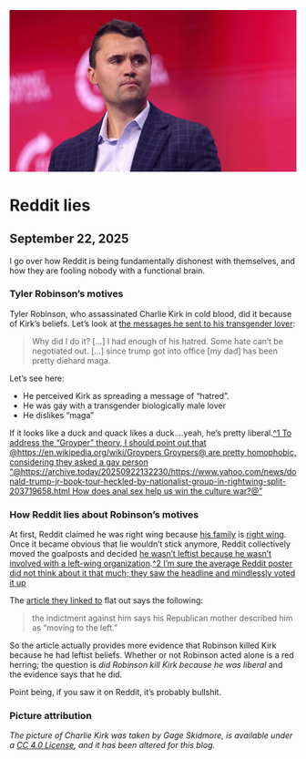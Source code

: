 ![blogpic](pics/CharlieKirk.jpg)
# Reddit lies
## September 22, 2025

I go over how Reddit is being fundamentally dishonest with themselves,
and how they are fooling nobody with a functional brain.

### Tyler Robinson’s motives

Tyler Robinson, who assassinated Charlie Kirk in cold blood, did it
because of Kirk’s beliefs. Let’s look at [the messages he sent to his
transgender lover](https://archive.today/20250917003230/https://edition.cnn.com/2025/09/16/us/text-message-tyler-robinson-roomate-vis):

>Why did I do it? [...] I had enough of his hatred. Some hate 
>can’t be negotiated out. [...] since trump got into office [my dad] has 
>been pretty diehard maga.

Let’s see here:

- He perceived Kirk as spreading a message of “hatred”.
- He was gay with a transgender biologically male lover
- He dislikes “maga” 

If it looks like a duck and quack likes a duck....yeah, he’s pretty
liberal.[^1 To address the “Groyper” theory, I should point out that
@https://en.wikipedia.org/wiki/Groypers Groypers@ are pretty homophobic, 
considering they asked a gay person “@https://archive.today/20250922132230/https://www.yahoo.com/news/donald-trump-jr-book-tour-heckled-by-nationalist-group-in-rightwing-split-203719658.html How 
does anal sex help us win the culture war?@”](fn:1)

### How Reddit lies about Robinson’s motives

At first, Reddit claimed he was right wing because
[his family](archive.today/20250913064810/https://old.reddit.com/r/BlueskySkeets/comments/1nf48w5/if_it_quacks_like_a_duck/) is [right
wing](https://archive.today/20250913064911/https://old.reddit.com/r/NoFilterNews/comments/1nf8fji/charlie_kirks_killer_tyler_robinson_raised_in_a/). Once it became obvious that
lie wouldn’t stick anymore, Reddit collectively moved the
goalposts and decided [he wasn’t leftist because he wasn’t
involved with a left-wing organization](https://archive.today/20250921132303/https://old.reddit.com/r/politics/comments/1nm2owd/doj_cant_tie_suspected_kirk_killer_to_left_like/).[^2
I’m sure the average Reddit poster did not think about it that much;
they saw the headline and mindlessly voted it up](fn:2)

The [article they linked to](https://archive.today/20250921132130/https://www.thedailybeast.com/doj-cant-tie-suspected-kirk-killer-to-left-like-maga-wants/) flat out
says the following:

>the indictment against him says his Republican mother described him 
>as “moving to the left.”

So the article actually provides more evidence that Robinson killed
Kirk because he had leftist beliefs. Whether or not Robinson acted
alone is a red herring; the question is _did Robinson kill Kirk because
he was liberal_ and the evidence says that he did.

Point being, if you saw it on Reddit, it’s probably bullshit.

### Picture attribution
_The picture of Charlie Kirk was taken by Gage Skidmore, is available
under a [CC 4.0
License](https://creativecommons.org/licenses/by-sa/4.0/deed.en), and it
has been altered for this blog._

